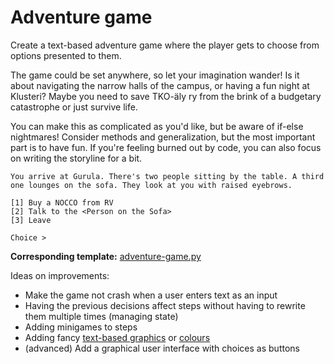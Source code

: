 # Adventure game

Create a text-based adventure game where the player gets to choose from options presented to them.

The game could be set anywhere, so let your imagination wander! Is it about navigating the narrow halls of the campus, or having a fun night at Klusteri? Maybe you need to save TKO-äly ry from the brink of a budgetary catastrophe or just survive life.

You can make this as complicated as you'd like, but be aware of if-else nightmares! Consider methods and generalization, but the most important part is to have fun. If you're feeling burned out by code, you can also focus on writing the storyline for a bit.

```
You arrive at Gurula. There's two people sitting by the table. A third one lounges on the sofa. They look at you with raised eyebrows.

[1] Buy a NOCCO from RV
[2] Talk to the <Person on the Sofa>
[3] Leave

Choice > 
```

**Corresponding template:** [adventure-game.py][template]

Ideas on improvements:
- Make the game not crash when a user enters text as an input
- Having the previous decisions affect steps without having to rewrite them multiple times (managing state)
- Adding minigames to steps
- Adding fancy [text-based graphics](https://www.asciiart.eu/) or [colours](https://stackoverflow.com/a/287944)
- (advanced) Add a graphical user interface with choices as buttons

[template]: ../templates/adventure-game.py